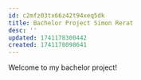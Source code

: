 ```yaml
---
id: c2mfz03tx66z42t94xeq5dk
title: Bachelor Project Simon Rerat
desc: ''
updated: 1741178300442
created: 1741178098641
---
```

Welcome to my bachelor project!